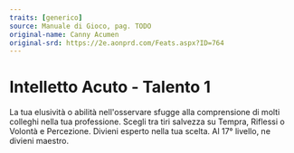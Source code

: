 ```yaml
---
traits: [generico]
source: Manuale di Gioco, pag. TODO
original-name: Canny Acumen
original-srd: https://2e.aonprd.com/Feats.aspx?ID=764
---
```


# Intelletto Acuto - Talento 1

La tua elusività o abilità nell'osservare sfugge alla comprensione di molti
colleghi nella tua professione. Scegli tra tiri salvezza su Tempra, Riflessi o
Volontà e Percezione. Divieni esperto nella tua scelta. Al 17° livello, ne
divieni maestro.
